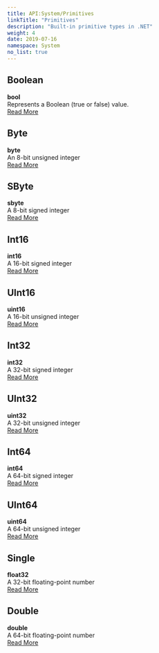 ```yaml
---
title: API:System/Primitives
linkTitle: "Primitives"
description: "Built-in primitive types in .NET"
weight: 4
date: 2019-07-16
namespace: System
no_list: true
---
```


## Boolean
**bool** <br/>
Represents a Boolean (true or false) value. <br/>
[Read More](https://docs.microsoft.com/en-us/dotnet/api/system.boolean?view=netcore-3.0)

## Byte
**byte** <br/>
An 8-bit unsigned integer <br/>
[Read More](https://docs.microsoft.com/en-us/dotnet/api/system.byte?view=netcore-3.0)

## SByte
**sbyte** <br/>
A 8-bit signed integer <br/>
[Read More](https://docs.microsoft.com/en-us/dotnet/api/system.sbyte?view=netcore-3.0)

## Int16
**int16** <br/>
A 16-bit signed integer <br/>
[Read More](https://docs.microsoft.com/en-us/dotnet/api/system.int16?view=netcore-3.0)

## UInt16
**uint16** <br/>
A 16-bit unsigned integer <br/>
[Read More](https://docs.microsoft.com/en-us/dotnet/api/system.uint16?view=netcore-3.0)

## Int32
**int32** <br/>
A 32-bit signed integer <br/>
[Read More](https://docs.microsoft.com/en-us/dotnet/api/system.int32?view=netcore-3.0)

## UInt32
**uint32** <br/>
A 32-bit unsigned integer <br/>
[Read More](https://docs.microsoft.com/en-us/dotnet/api/system.uint32?view=netcore-3.0)

## Int64
**int64** <br/>
A 64-bit signed integer <br/>
[Read More](https://docs.microsoft.com/en-us/dotnet/api/system.int64?view=netcore-3.0)

## UInt64
**uint64** <br/>
A 64-bit unsigned integer <br/>
[Read More](https://docs.microsoft.com/en-us/dotnet/api/system.uint64?view=netcore-3.0)

## Single
**float32** <br/>
A 32-bit floating-point number <br/>
[Read More](https://docs.microsoft.com/en-us/dotnet/api/system.single?view=netcore-3.0)

## Double
**double** <br/>
A 64-bit floating-point number <br/>
[Read More](https://docs.microsoft.com/en-us/dotnet/api/system.double?view=netcore-3.0)
